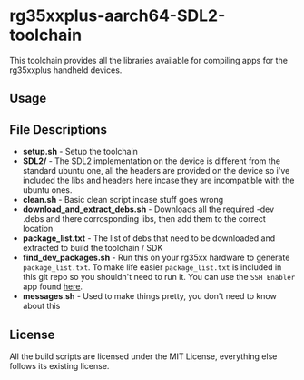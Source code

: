 # rg35xxplus-aarch64-SDL2-toolchain
This toolchain provides all the libraries available for compiling apps for the rg35xxplus handheld devices.

## Usage

## File Descriptions
* **setup.sh** - Setup the toolchain
* **SDL2/** - The SDL2 implementation on the device is different from the standard ubuntu one, all the headers are provided on the device so i've included the libs and headers here incase they are incompatible with the ubuntu ones.
* **clean.sh** - Basic clean script incase stuff goes wrong
* **download_and_extract_debs.sh** - Downloads all the required -dev .debs and there corrosponding libs, then add them to the correct location
* **package_list.txt** - The list of debs that need to be downloaded and extracted to build the toolchain / SDK
* **find_dev_packages.sh** - Run this on your rg35xx hardware to generate `package_list.txt`. To make life easier `package_list.txt` is included in this git repo so you shouldn't need to run it. You can use the `SSH Enabler` app found [here](https://github.com/exdial/anbernic-apps).
* **messages.sh** - Used to make things pretty, you don't need to know about this

## License
All the build scripts are licensed under the MIT License, everything else follows its existing license.
